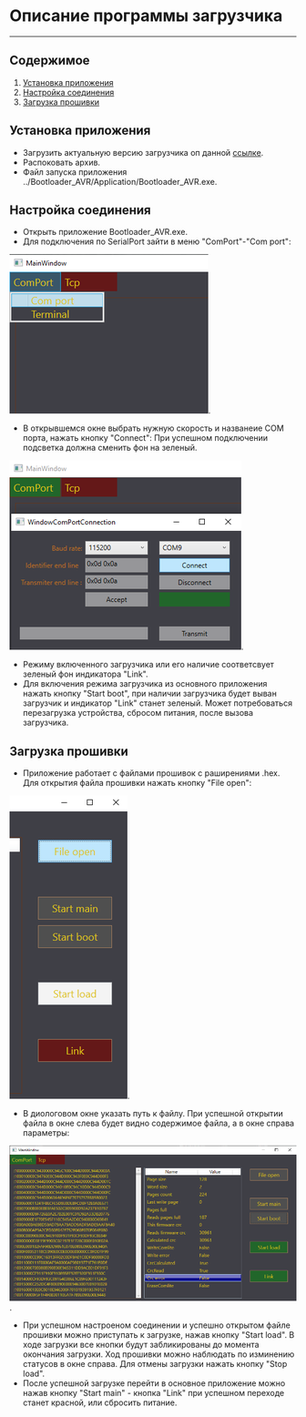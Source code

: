 # Описание программы загрузчика
___
## Содержимое
1. [Установка приложения](#установка-приложения)
2. [Настройка соединения](#настройка-соединения)
3. [Загрузка прошивки](#загрузка-прошивки)

## Установка приложения
- Загрузить актуальную версию загрузчика оп данной [ссылке](https://gitlab.adani.by:2443/rekuts/DivXBootloader-WPF/-/archive/main/DivXBootloader-WPF-main.zip?path=Bootloader_AVR/Application).
- Распоковать архив.
- Файл запуска приложения ../Bootloader_AVR/Application/Bootloader_AVR.exe.

## Настройка соединения
- Открыть приложение Bootloader_AVR.exe.
- Для подключения по SerialPort зайти в меню "ComPort"-"Com port":

![меню сериал порт](/Images/Screenshot_4.png).

- В открывшемся окне выбрать нужную скорость и названеие COM порта, нажать кнопку "Connect":
При успешном подключении подсветка должна сменить фон на зеленый.

![меню сериал порт настройки](/Images/Screenshot_5.png).

- Режиму включенного загрузчика или его наличие соответсвует зеленый фон индикатора "Link".
- Для включения режима загрузчика из основного приложения нажать кнопку "Start boot", при наличии загрузчика будет выван загрузчик и индикатор "Link" станет зеленый. Может потребоваться перезагрузка устройства, сбросом питания, после вызова загрузчика.

## Загрузка прошивки
- Приложение работает с файлами прошивок с раширениями .hex. Для открытия файла прошивки нажать кнопку "File open":

![открытие файла](/Images/Screenshot_7.png).

- В диологовом окне указать путь к файлу. При успешной открытии файла в окне слева будет видно содержимое файла, а в окне справа параметры:

![открытие файла](/Images/Screenshot_6.png).

- При успешном настроеном соединении и успешно открытом файле прошивки можно приступать к загрузке, нажав кнопку "Start load". В ходе загрузки все кнопки будут забликированы до момента окончания загрузки. Ход прошивки можно наблюдать по изминению статусов в окне справа. Для отмены загрузки нажать кнопку "Stop load".
- После успешной загрузке перейти в основное приложение можно нажав кнопку "Start main" - кнопка "Link" при успешном переходе станет красной, или сбросить питание.
